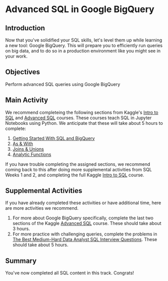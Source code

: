 # Advanced SQL in Google BigQuery

## Introduction

Now that you've solidified your SQL skills, let's level them up while learning a new tool: Google BigQuery. This will prepare you to efficiently run queries on big data, and to do so in a production environment like you might see in your work.

## Objectives

Perform advanced SQL queries using Google BigQuery

## Main Activity

We recommend completeing the following sections from Kaggle's [Intro to SQL](https://www.kaggle.com/learn/intro-to-sql) and [Advanced SQL](https://www.kaggle.com/learn/advanced-sql) courses. These courses teach SQL in Jupyter Notebooks using Python. We anticipate that these will take about 5 hours to complete:

1. [Getting Started With SQL and BigQuery](https://www.kaggle.com/dansbecker/getting-started-with-sql-and-bigquery)
2. [As & With](https://www.kaggle.com/dansbecker/as-with)
3. [Joins & Unions](https://www.kaggle.com/alexisbcook/joins-and-unions)
4. [Analytic Functions](https://www.kaggle.com/learn/advanced-sql)

If you have trouble completing the assigned sections, we recommend coming back to this after doing more supplemental activities from SQL Weeks 1 and 2, and completing the full Kaggle [Intro to SQL](https://www.kaggle.com/learn/intro-to-sql) course.

## Supplemental Activities

If you have already completed these activities or have additional time, here are more activities we recommend.

1. For more about Google BigQuery specifically, complete the last two sections of the Kaggle [Advanced SQL](https://www.kaggle.com/learn/advanced-sql) course. These should take about 3 hours.
2. For more practice with challenging queries, complete the problems in [The Best Medium-Hard Data Analyst SQL Interview Questions](https://quip.com/2gwZArKuWk7W). These should take about 5 hours.

## Summary

You've now completed all SQL content in this track. Congrats!